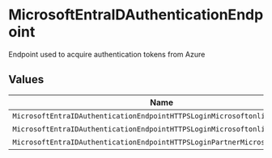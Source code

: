 # MicrosoftEntraIDAuthenticationEndpoint

Endpoint used to acquire authentication tokens from Azure


## Values

| Name                                                                       | Value                                                                      |
| -------------------------------------------------------------------------- | -------------------------------------------------------------------------- |
| `MicrosoftEntraIDAuthenticationEndpointHTTPSLoginMicrosoftonlineCom`       | https://login.microsoftonline.com                                          |
| `MicrosoftEntraIDAuthenticationEndpointHTTPSLoginMicrosoftonlineUs`        | https://login.microsoftonline.us                                           |
| `MicrosoftEntraIDAuthenticationEndpointHTTPSLoginPartnerMicrosoftonlineCn` | https://login.partner.microsoftonline.cn                                   |